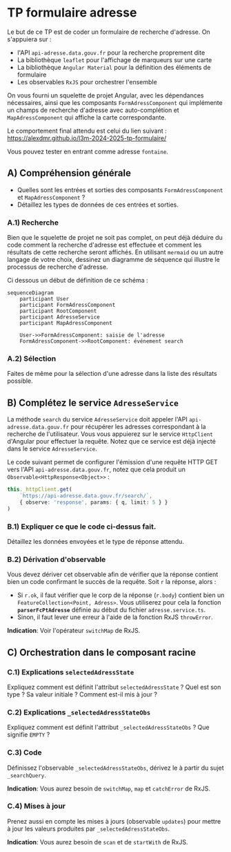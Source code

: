 # TP formulaire adresse

Le but de ce TP est de coder un formulaire de recherche d'adresse.
On s'appuiera sur :
* l'API `api-adresse.data.gouv.fr` pour la recherche proprement dite
* La bibliothèque `leaflet` pour l'affichage de marqueurs sur une carte
* La bibliothèque `Angular Material` pour la définition des éléments de formulaire
* Les observables `RxJS` pour orchestrer l'ensemble

On vous fourni un squelette de projet Angular, avec les dépendances nécessaires, ainsi que les composants `FormAdressComponent` qui implémente un champs de recherche d'adresse avec auto-complétion et `MapAdressComponent` qui affiche la carte correspondante.

Le comportement final attendu est celui du lien suivant : https://alexdmr.github.io/l3m-2024-2025-tp-formulaire/

Vous pouvez tester en entrant comme adresse `fontaine`.

## A) Compréhension générale

* Quelles sont les entrées et sorties des composants `FormAdressComponent` et `MapAdressComponent` ?
* Détaillez les types de données de ces entrées et sorties.

### A.1) Recherche

Bien que le squelette de projet ne soit pas complet, on peut déjà déduire du code comment la recherche d'adresse est effectuée et comment les résultats de cette recherche seront affichés. En utilisant `mermaid` ou un autre langage de votre choix, dessinez un diagramme de séquence qui illustre le processus de recherche d'adresse.

Ci dessous un début de définition de ce schéma :

```mermaid
sequenceDiagram
    participant User
    participant FormAdressComponent
    participant RootComponent
    participant AdresseService
    participant MapAdressComponent
    
    User->>FormAdressComponent: saisie de l'adresse
    FormAdressComponent->>RootComponent: événement search
```

### A.2) Sélection

Faites de même pour la sélection d'une adresse dans la liste des résultats possible.

## B) Complétez le service `AdresseService`

La méthode `search` du service `AdresseService` doit appeler l'API `api-adresse.data.gouv.fr` pour récupérer les adresses correspondant à la recherche de l'utilisateur. Vous vous appuierez sur le service `HttpClient` d'Angular pour effectuer la requête. Notez que ce service est déjà injecté dans le service `AdresseService`.

Le code suivant permet de configurer l'émission d'une requête HTTP GET vers l'API `api-adresse.data.gouv.fr`, notez que cela produit un `Observable<HttpResponse<Object>>` :

```typescript
this._httpClient.get(
    `https://api-adresse.data.gouv.fr/search/`, 
    { observe: 'response', params: { q, limit: 5 } }
)
```

### B.1) Expliquer ce que le code ci-dessus fait. 

Détaillez les données envoyées et le type de réponse attendu.

### B.2) Dérivation d'observable

Vous devez dériver cet observable afin de vérifier que la réponse contient bien un code confirmant le succès de la requête. Soit `r` la réponse, alors :
* Si `r.ok`, il faut vérifier que le corp de la réponse (`r.body`) contient bien un `FeatureCollection<Point, Adress>`. Vous utiliserez pour cela la fonction **`parserFcPtAdresse`** définie au début du fichier `adresse.service.ts`.
* Sinon, il faut lever une erreur à l'aide de la fonction RxJS `throwError`.

**Indication**: Voir l'opérateur `switchMap` de RxJS.

## C) Orchestration dans le composant racine

### C.1) Explications `selectedAdressState`

Expliquez comment est définit l'attribut `selectedAdressState` ? 
Quel est son type ? 
Sa valeur initiale ? 
Comment est-il mis à jour ?

### C.2) Explications `_selectedAdressStateObs`

Expliquez comment est définit l'attribut `_selectedAdressStateObs` ? Que signifie `EMPTY` ?

### C.3) Code

Définissez l'observable `_selectedAdressStateObs`, 
dérivez le à partir du sujet `_searchQuery`.

**Indication**: Vous aurez besoin de `switchMap`, `map` et `catchError` de RxJS.
### C.4) Mises à jour

Prenez aussi en compte les mises à jours (observable `updates`) pour mettre à jour les valeurs produites par `_selectedAdressStateObs`.

**Indication**: Vous aurez besoin de `scan` et de `startWith` de RxJS.